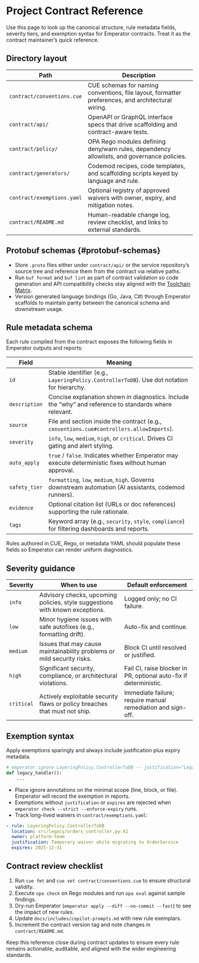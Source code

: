 # Project Contract Reference

Use this page to look up the canonical structure, rule metadata fields, severity tiers, and exemption syntax for Emperator contracts. Treat it as the contract maintainer’s quick reference.

## Directory layout

| Path | Description |
| --- | --- |
| `contract/conventions.cue` | CUE schemas for naming conventions, file layout, formatter preferences, and architectural wiring. |
| `contract/api/` | OpenAPI or GraphQL interface specs that drive scaffolding and contract-aware tests. |
| `contract/policy/` | OPA Rego modules defining deny/warn rules, dependency allowlists, and governance policies. |
| `contract/generators/` | Codemod recipes, code templates, and scaffolding scripts keyed by language and rule. |
| `contract/exemptions.yaml` | Optional registry of approved waivers with owner, expiry, and mitigation notes. |
| `contract/README.md` | Human-readable change log, review checklist, and links to external standards. |

## Protobuf schemas {#protobuf-schemas}

- Store `.proto` files either under `contract/api/` or the service repository’s source tree and reference them from the contract via relative paths.
- Run `buf format` and `buf lint` as part of contract validation so code generation and API compatibility checks stay aligned with the [Toolchain Matrix](toolchain.md#recommended-lint-and-formatter-stacks).
- Version generated language bindings (Go, Java, C#) through Emperator scaffolds to maintain parity between the canonical schema and downstream usage.

## Rule metadata schema

Each rule compiled from the contract exposes the following fields in Emperator outputs and reports:

| Field | Meaning |
| --- | --- |
| `id` | Stable identifier (e.g., `LayeringPolicy.ControllerToDB`). Use dot notation for hierarchy. |
| `description` | Concise explanation shown in diagnostics. Include the “why” and reference to standards where relevant. |
| `source` | File and section inside the contract (e.g., `conventions.cue#controllers.allowImports`). |
| `severity` | `info`, `low`, `medium`, `high`, or `critical`. Drives CI gating and alert styling. |
| `auto_apply` | `true` / `false`. Indicates whether Emperator may execute deterministic fixes without human approval. |
| `safety_tier` | `formatting`, `low`, `medium`, `high`. Governs downstream automation (AI assistants, codemod runners). |
| `evidence` | Optional citation list (URLs or doc references) supporting the rule rationale. |
| `tags` | Keyword array (e.g., `security`, `style`, `compliance`) for filtering dashboards and reports. |

Rules authored in CUE, Rego, or metadata YAML should populate these fields so Emperator can render uniform diagnostics.

## Severity guidance

| Severity | When to use | Default enforcement |
| --- | --- | --- |
| `info` | Advisory checks, upcoming policies, style suggestions with known exceptions. | Logged only; no CI failure. |
| `low` | Minor hygiene issues with safe autofixes (e.g., formatting drift). | Auto-fix and continue. |
| `medium` | Issues that may cause maintainability problems or mild security risks. | Block CI until resolved or justified. |
| `high` | Significant security, compliance, or architectural violations. | Fail CI, raise blocker in PR, optional auto-fix if deterministic. |
| `critical` | Actively exploitable security flaws or policy breaches that must not ship. | Immediate failure; require manual remediation and sign-off. |

## Exemption syntax

Apply exemptions sparingly and always include justification plus expiry metadata.

```python
# emperator:ignore LayeringPolicy.ControllerToDB -- justification="Legacy module awaiting service rewrite" -- expires="2025-12-31"
def legacy_handler():
    ...
```

- Place ignore annotations on the minimal scope (line, block, or file). Emperator will record the exemption in reports.
- Exemptions without `justification` or `expires` are rejected when `emperator check --strict --enforce-expiry` runs.
- Track long-lived waivers in `contract/exemptions.yaml`:

```yaml
- rule: LayeringPolicy.ControllerToDB
  location: src/legacy/orders_controller.py:42
  owner: platform-team
  justification: Temporary waiver while migrating to OrderService
  expires: 2025-12-31
```

## Contract review checklist

1. Run `cue fmt` and `cue vet contract/conventions.cue` to ensure structural validity.
2. Execute `opa check` on Rego modules and run `opa eval` against sample findings.
3. Dry-run Emperator (`emperator apply --diff --no-commit --fast`) to see the impact of new rules.
4. Update `docs/includes/copilot-prompts.md` with new rule exemplars.
5. Increment the contract version tag and note changes in `contract/README.md`.

Keep this reference close during contract updates to ensure every rule remains actionable, auditable, and aligned with the wider engineering standards.
